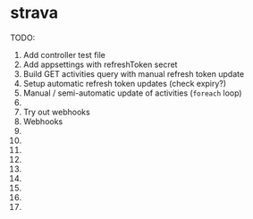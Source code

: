 # strava


TODO:
1. Add controller test file
1. Add appsettings with refreshToken secret
1. Build GET activities query with manual refresh token update
1. Setup automatic refresh token updates (check expiry?)
1. Manual / semi-automatic update of activities (`foreach` loop)
1. 
1. Try out webhooks
1. Webhooks
1. 
1. 
1. 
1. 
1. 
1. 
1. 
1. 
1. 